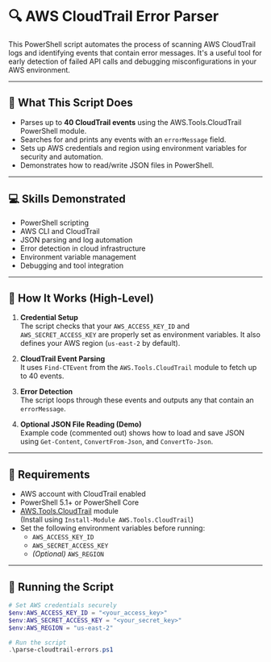 # 🔍 AWS CloudTrail Error Parser

This PowerShell script automates the process of scanning AWS CloudTrail logs and identifying events that contain error messages. It's a useful tool for early detection of failed API calls and debugging misconfigurations in your AWS environment.

---

## 🧠 What This Script Does

- Parses up to **40 CloudTrail events** using the AWS.Tools.CloudTrail PowerShell module.
- Searches for and prints any events with an `errorMessage` field.
- Sets up AWS credentials and region using environment variables for security and automation.
- Demonstrates how to read/write JSON files in PowerShell.

---

## 💻 Skills Demonstrated

- PowerShell scripting  
- AWS CLI and CloudTrail  
- JSON parsing and log automation  
- Error detection in cloud infrastructure  
- Environment variable management  
- Debugging and tool integration

---

## 📁 How It Works (High-Level)

1. **Credential Setup**  
   The script checks that your `AWS_ACCESS_KEY_ID` and `AWS_SECRET_ACCESS_KEY` are properly set as environment variables. It also defines your AWS region (`us-east-2` by default).

2. **CloudTrail Event Parsing**  
   It uses `Find-CTEvent` from the `AWS.Tools.CloudTrail` module to fetch up to 40 events.

3. **Error Detection**  
   The script loops through these events and outputs any that contain an `errorMessage`.

4. **Optional JSON File Reading (Demo)**  
   Example code (commented out) shows how to load and save JSON using `Get-Content`, `ConvertFrom-Json`, and `ConvertTo-Json`.

---

## 🔧 Requirements

- AWS account with CloudTrail enabled
- PowerShell 5.1+ or PowerShell Core
- [AWS.Tools.CloudTrail](https://www.powershellgallery.com/packages/AWS.Tools.CloudTrail) module  
  (Install using `Install-Module AWS.Tools.CloudTrail`)
- Set the following environment variables before running:
  - `AWS_ACCESS_KEY_ID`
  - `AWS_SECRET_ACCESS_KEY`
  - *(Optional)* `AWS_REGION`

---

## 🚀 Running the Script

```powershell
# Set AWS credentials securely
$env:AWS_ACCESS_KEY_ID = "<your_access_key>"
$env:AWS_SECRET_ACCESS_KEY = "<your_secret_key>"
$env:AWS_REGION = "us-east-2"

# Run the script
.\parse-cloudtrail-errors.ps1
